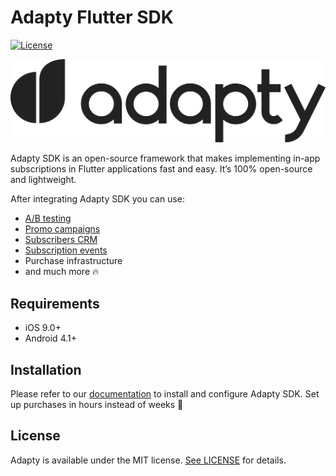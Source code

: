 # Adapty Flutter SDK

[![License](https://img.shields.io/badge/license-MIT-brightgreen.svg)](https://github.com/adaptyteam/AdaptySDK-Flutter/blob/master/LICENSE)

![Adapty: CRM for mobile apps with subscriptions](/adapty.png)

Adapty SDK is an open-source framework that makes implementing in-app subscriptions in Flutter applications fast and easy. It’s 100% open-source and lightweight.

After integrating Adapty SDK you can use:

- [A/B testing](https://docs.adapty.io/purchase-infrastructure/ab-tests)
- [Promo campaigns](https://docs.adapty.io/profiles-and-promo-campaigns/promo-campaigns)
- [Subscribers CRM](https://docs.adapty.io/profiles-and-promo-campaigns/profiles)
- [Subscription events](https://docs.adapty.io/analytics/integrations)
- Purchase infrastructure
- and much more :fire:

## Requirements
- iOS 9.0+
- Android 4.1+

## Installation
Please refer to our [documentation](https://docs.adapty.io/sdk/integrating-adapty-sdk/flutter-sdk-intro/flutter-sdk-installation) to install and configure Adapty SDK. Set up purchases in hours instead of weeks :rocket:

## License

Adapty is available under the MIT license. [See LICENSE](https://github.com/adaptyteam/AdaptySDK-Flutter/blob/master/LICENSE) for details.
